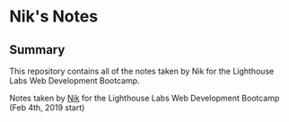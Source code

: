 # Nik's Notes

## Summary
This repository contains all of the notes taken by Nik for the Lighthouse Labs Web Development Bootcamp.

Notes taken by [Nik](https://github.com/mvlhotra) for the Lighthouse Labs Web Development Bootcamp (Feb 4th, 2019 start)